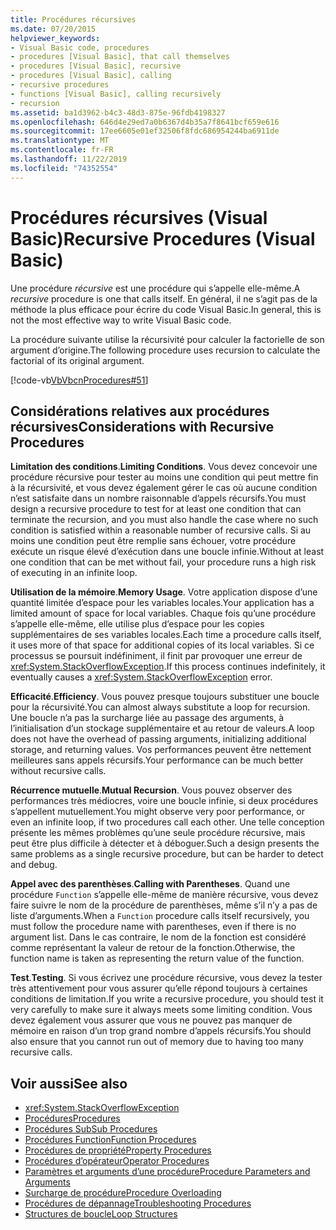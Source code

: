 ```yaml
---
title: Procédures récursives
ms.date: 07/20/2015
helpviewer_keywords:
- Visual Basic code, procedures
- procedures [Visual Basic], that call themselves
- procedures [Visual Basic], recursive
- procedures [Visual Basic], calling
- recursive procedures
- functions [Visual Basic], calling recursively
- recursion
ms.assetid: ba1d3962-b4c3-48d3-875e-96fdb4198327
ms.openlocfilehash: 646d4e29ed7a0b6367d4b35a7f8641bcf659e616
ms.sourcegitcommit: 17ee6605e01ef32506f8fdc686954244ba6911de
ms.translationtype: MT
ms.contentlocale: fr-FR
ms.lasthandoff: 11/22/2019
ms.locfileid: "74352554"
---
```

# <a name="recursive-procedures-visual-basic"></a><span data-ttu-id="21eeb-102">Procédures récursives (Visual Basic)</span><span class="sxs-lookup"><span data-stu-id="21eeb-102">Recursive Procedures (Visual Basic)</span></span>

<span data-ttu-id="21eeb-103">Une procédure *récursive* est une procédure qui s’appelle elle-même.</span><span class="sxs-lookup"><span data-stu-id="21eeb-103">A *recursive* procedure is one that calls itself.</span></span> <span data-ttu-id="21eeb-104">En général, il ne s’agit pas de la méthode la plus efficace pour écrire du code Visual Basic.</span><span class="sxs-lookup"><span data-stu-id="21eeb-104">In general, this is not the most effective way to write Visual Basic code.</span></span>  
  
 <span data-ttu-id="21eeb-105">La procédure suivante utilise la récursivité pour calculer la factorielle de son argument d’origine.</span><span class="sxs-lookup"><span data-stu-id="21eeb-105">The following procedure uses recursion to calculate the factorial of its original argument.</span></span>  
  
 [!code-vb[VbVbcnProcedures#51](~/samples/snippets/visualbasic/VS_Snippets_VBCSharp/VbVbcnProcedures/VB/Class1.vb#51)]  
  
## <a name="considerations-with-recursive-procedures"></a><span data-ttu-id="21eeb-106">Considérations relatives aux procédures récursives</span><span class="sxs-lookup"><span data-stu-id="21eeb-106">Considerations with Recursive Procedures</span></span>

 <span data-ttu-id="21eeb-107">**Limitation des conditions**.</span><span class="sxs-lookup"><span data-stu-id="21eeb-107">**Limiting Conditions**.</span></span> <span data-ttu-id="21eeb-108">Vous devez concevoir une procédure récursive pour tester au moins une condition qui peut mettre fin à la récursivité, et vous devez également gérer le cas où aucune condition n’est satisfaite dans un nombre raisonnable d’appels récursifs.</span><span class="sxs-lookup"><span data-stu-id="21eeb-108">You must design a recursive procedure to test for at least one condition that can terminate the recursion, and you must also handle the case where no such condition is satisfied within a reasonable number of recursive calls.</span></span> <span data-ttu-id="21eeb-109">Si au moins une condition peut être remplie sans échouer, votre procédure exécute un risque élevé d’exécution dans une boucle infinie.</span><span class="sxs-lookup"><span data-stu-id="21eeb-109">Without at least one condition that can be met without fail, your procedure runs a high risk of executing in an infinite loop.</span></span>

 <span data-ttu-id="21eeb-110">**Utilisation de la mémoire**.</span><span class="sxs-lookup"><span data-stu-id="21eeb-110">**Memory Usage**.</span></span> <span data-ttu-id="21eeb-111">Votre application dispose d’une quantité limitée d’espace pour les variables locales.</span><span class="sxs-lookup"><span data-stu-id="21eeb-111">Your application has a limited amount of space for local variables.</span></span> <span data-ttu-id="21eeb-112">Chaque fois qu’une procédure s’appelle elle-même, elle utilise plus d’espace pour les copies supplémentaires de ses variables locales.</span><span class="sxs-lookup"><span data-stu-id="21eeb-112">Each time a procedure calls itself, it uses more of that space for additional copies of its local variables.</span></span> <span data-ttu-id="21eeb-113">Si ce processus se poursuit indéfiniment, il finit par provoquer une erreur de <xref:System.StackOverflowException>.</span><span class="sxs-lookup"><span data-stu-id="21eeb-113">If this process continues indefinitely, it eventually causes a <xref:System.StackOverflowException> error.</span></span>

 <span data-ttu-id="21eeb-114">**Efficacité**.</span><span class="sxs-lookup"><span data-stu-id="21eeb-114">**Efficiency**.</span></span> <span data-ttu-id="21eeb-115">Vous pouvez presque toujours substituer une boucle pour la récursivité.</span><span class="sxs-lookup"><span data-stu-id="21eeb-115">You can almost always substitute a loop for recursion.</span></span> <span data-ttu-id="21eeb-116">Une boucle n’a pas la surcharge liée au passage des arguments, à l’initialisation d’un stockage supplémentaire et au retour de valeurs.</span><span class="sxs-lookup"><span data-stu-id="21eeb-116">A loop does not have the overhead of passing arguments, initializing additional storage, and returning values.</span></span> <span data-ttu-id="21eeb-117">Vos performances peuvent être nettement meilleures sans appels récursifs.</span><span class="sxs-lookup"><span data-stu-id="21eeb-117">Your performance can be much better without recursive calls.</span></span>

 <span data-ttu-id="21eeb-118">**Récurrence mutuelle**.</span><span class="sxs-lookup"><span data-stu-id="21eeb-118">**Mutual Recursion**.</span></span> <span data-ttu-id="21eeb-119">Vous pouvez observer des performances très médiocres, voire une boucle infinie, si deux procédures s’appellent mutuellement.</span><span class="sxs-lookup"><span data-stu-id="21eeb-119">You might observe very poor performance, or even an infinite loop, if two procedures call each other.</span></span> <span data-ttu-id="21eeb-120">Une telle conception présente les mêmes problèmes qu’une seule procédure récursive, mais peut être plus difficile à détecter et à déboguer.</span><span class="sxs-lookup"><span data-stu-id="21eeb-120">Such a design presents the same problems as a single recursive procedure, but can be harder to detect and debug.</span></span>

 <span data-ttu-id="21eeb-121">**Appel avec des parenthèses**.</span><span class="sxs-lookup"><span data-stu-id="21eeb-121">**Calling with Parentheses**.</span></span> <span data-ttu-id="21eeb-122">Quand une procédure `Function` s’appelle elle-même de manière récursive, vous devez faire suivre le nom de la procédure de parenthèses, même s’il n’y a pas de liste d’arguments.</span><span class="sxs-lookup"><span data-stu-id="21eeb-122">When a `Function` procedure calls itself recursively, you must follow the procedure name with parentheses, even if there is no argument list.</span></span> <span data-ttu-id="21eeb-123">Dans le cas contraire, le nom de la fonction est considéré comme représentant la valeur de retour de la fonction.</span><span class="sxs-lookup"><span data-stu-id="21eeb-123">Otherwise, the function name is taken as representing the return value of the function.</span></span>

 <span data-ttu-id="21eeb-124">**Test**.</span><span class="sxs-lookup"><span data-stu-id="21eeb-124">**Testing**.</span></span> <span data-ttu-id="21eeb-125">Si vous écrivez une procédure récursive, vous devez la tester très attentivement pour vous assurer qu’elle répond toujours à certaines conditions de limitation.</span><span class="sxs-lookup"><span data-stu-id="21eeb-125">If you write a recursive procedure, you should test it very carefully to make sure it always meets some limiting condition.</span></span> <span data-ttu-id="21eeb-126">Vous devez également vous assurer que vous ne pouvez pas manquer de mémoire en raison d’un trop grand nombre d’appels récursifs.</span><span class="sxs-lookup"><span data-stu-id="21eeb-126">You should also ensure that you cannot run out of memory due to having too many recursive calls.</span></span>

## <a name="see-also"></a><span data-ttu-id="21eeb-127">Voir aussi</span><span class="sxs-lookup"><span data-stu-id="21eeb-127">See also</span></span>

- <xref:System.StackOverflowException>
- [<span data-ttu-id="21eeb-128">Procédures</span><span class="sxs-lookup"><span data-stu-id="21eeb-128">Procedures</span></span>](index.md)
- [<span data-ttu-id="21eeb-129">Procédures Sub</span><span class="sxs-lookup"><span data-stu-id="21eeb-129">Sub Procedures</span></span>](sub-procedures.md)
- [<span data-ttu-id="21eeb-130">Procédures Function</span><span class="sxs-lookup"><span data-stu-id="21eeb-130">Function Procedures</span></span>](function-procedures.md)
- [<span data-ttu-id="21eeb-131">Procédures de propriété</span><span class="sxs-lookup"><span data-stu-id="21eeb-131">Property Procedures</span></span>](property-procedures.md)
- [<span data-ttu-id="21eeb-132">Procédures d’opérateur</span><span class="sxs-lookup"><span data-stu-id="21eeb-132">Operator Procedures</span></span>](operator-procedures.md)
- [<span data-ttu-id="21eeb-133">Paramètres et arguments d’une procédure</span><span class="sxs-lookup"><span data-stu-id="21eeb-133">Procedure Parameters and Arguments</span></span>](procedure-parameters-and-arguments.md)
- [<span data-ttu-id="21eeb-134">Surcharge de procédure</span><span class="sxs-lookup"><span data-stu-id="21eeb-134">Procedure Overloading</span></span>](procedure-overloading.md)
- [<span data-ttu-id="21eeb-135">Procédures de dépannage</span><span class="sxs-lookup"><span data-stu-id="21eeb-135">Troubleshooting Procedures</span></span>](troubleshooting-procedures.md)
- [<span data-ttu-id="21eeb-136">Structures de boucle</span><span class="sxs-lookup"><span data-stu-id="21eeb-136">Loop Structures</span></span>](../control-flow/loop-structures.md)

